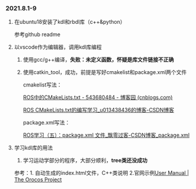 ### 2021.8.1-9

1. 在ubuntu18安装了kdl和rbdl库（c++&python）

   参考github readme

   

2. 以vscode作为编辑器，调用kdl库编程

   1. 使用gcc/g++编译，**失败：未定义函数，怀疑是库文件链接不正确**

   2. 使用catkin_tool，成功，前提是写好cmakelist和package.xml两个文件

      cmakelist写法：

      [ROS中的CMakeLists.txt - 543680484 - 博客园 (cnblogs.com)](https://www.cnblogs.com/cj2014/p/4018995.html) 

      [ROS CMakeLists.txt的编写学习_u013438436的博客-CSDN博客](https://blog.csdn.net/u013438436/article/details/50813658?utm_medium=distribute.pc_relevant.none-task-blog-2%7Edefault%7EBlogCommendFromMachineLearnPai2%7Edefault-1.readhide&depth_1-utm_source=distribute.pc_relevant.none-task-blog-2%7Edefault%7EBlogCommendFromMachineLearnPai2%7Edefault-1.readhide) 

      package.xml写法：

      [ROS学习（五）：package.xml 文件_飘零过客-CSDN博客_package.xml](https://blog.csdn.net/xuehuafeiwu123/article/details/53929806) 

      

3. 学习kdl库的用法

   1. 学习运动学部分的程序，大部分顺利，**tree类还没成功**

   参考：1. 自动生成的index.html文件，C++类说明 2.官网示例[User Manual | The Orocos Project](https://www.orocos.org/kdl/user-manual.html) 



















